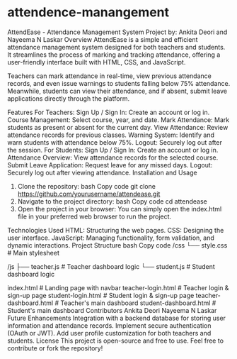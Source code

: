 # attendence-manangement

AttendEase - Attendance Management System
Project by: Ankita Deori and Nayeema N Laskar
Overview
AttendEase is a simple and efficient attendance management system designed for both teachers and students. It streamlines the process of marking and tracking attendance, offering a user-friendly interface built with HTML, CSS, and JavaScript.

Teachers can mark attendance in real-time, view previous attendance records, and even issue warnings to students falling below 75% attendance. Meanwhile, students can view their attendance, and if absent, submit leave applications directly through the platform.

Features
For Teachers:
Sign Up / Sign In: Create an account or log in.
Course Management: Select course, year, and date.
Mark Attendance: Mark students as present or absent for the current day.
View Attendance: Review attendance records for previous classes.
Warning System: Identify and warn students with attendance below 75%.
Logout: Securely log out after the session.
For Students:
Sign Up / Sign In: Create an account or log in.
Attendance Overview: View attendance records for the selected course.
Submit Leave Application: Request leave for any missed days.
Logout: Securely log out after viewing attendance.
Installation and Usage
1. Clone the repository:
bash
Copy code
git clone https://github.com/yourusername/attendease.git
2. Navigate to the project directory:
bash
Copy code
cd attendease
3. Open the project in your browser:
You can simply open the index.html file in your preferred web browser to run the project.

Technologies Used
HTML: Structuring the web pages.
CSS: Designing the user interface.
JavaScript: Managing functionality, form validation, and dynamic interactions.
Project Structure
bash
Copy code
/css
  └── style.css         # Main stylesheet

/js
  ├── teacher.js        # Teacher dashboard logic
  └── student.js        # Student dashboard logic

index.html              # Landing page with navbar
teacher-login.html      # Teacher login & sign-up page
student-login.html      # Student login & sign-up page
teacher-dashboard.html  # Teacher's main dashboard
student-dashboard.html  # Student's main dashboard
Contributors
Ankita Deori
Nayeema N Laskar
Future Enhancements
Integration with a backend database for storing user information and attendance records.
Implement secure authentication (OAuth or JWT).
Add user profile customization for both teachers and students.
License
This project is open-source and free to use. Feel free to contribute or fork the repository!

